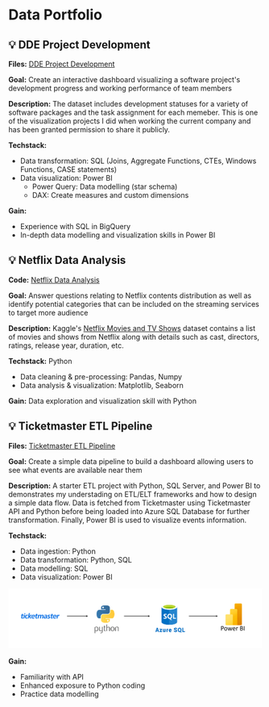 # Data Portfolio

## ‎💡 DDE Project Development
**Files:** [DDE Project Development](https://github.com/mk-duong/data-porfolio/tree/main/DDE%20Project%20Development)

**Goal:** Create an interactive dashboard visualizing a software project's development progress and working performance of team members

**Description:** The dataset includes development statuses for a variety of software packages and the task assignment for each memeber. This is one of the visualization projects I did when working the current company and has been granted permission to share it publicly.

**Techstack:** 
- Data transformation: SQL (Joins, Aggregate Functions, CTEs, Windows Functions, CASE statements)
- Data visualization: Power BI
  - Power Query: Data modelling (star schema)
  - DAX: Create measures and custom dimensions

**Gain:** 
- Experience with SQL in BigQuery
- In-depth data modelling and visualization skills in Power BI

  
## ‎💡 Netflix Data Analysis
**Code:** [Netflix Data Analysis](https://github.com/mk-duong/data-porfolio/blob/main/Netfix%20Data%20Analysis/netflix_data_analysis.ipynb)

**Goal:** Answer questions relating to Netflix contents distribution as well as identify potential categories that can be included on the streaming services to target more audience

**Description:** Kaggle's [Netflix Movies and TV Shows](https://www.kaggle.com/datasets/shivamb/netflix-shows) dataset contains a list of movies and shows from Netflix along with details such as cast, directors, ratings, release year, duration, etc.

**Techstack:** Python
- Data cleaning & pre-processing: Pandas, Numpy
- Data analysis & visualization: Matplotlib, Seaborn

**Gain:** Data exploration and visualization skill with Python

## ‎💡 Ticketmaster ETL Pipeline
**Files:** [Ticketmaster ETL Pipeline](https://github.com/mk-duong/data-porfolio/tree/main/Ticketmaster%20ETL%20Pipeline)

**Goal:** Create a simple data pipeline to build a dashboard allowing users to see what events are available near them

**Description:** A starter ETL project with Python, SQL Server, and Power BI to demonstrates my understading on ETL/ELT frameworks and how to design a simple data flow. Data is fetched from Ticketmaster using Ticketmaster API and Python before being loaded into Azure SQL Database for further transformation. Finally, Power BI is used to visualize events information.

**Techstack:** 
- Data ingestion: Python
- Data transformation: Python, SQL
- Data modelling: SQL
- Data visualization: Power BI

![data_pipeline](https://github.com/mk-duong/data-porfolio/blob/main/Ticketmaster%20ETL%20Pipeline/images/pipeline.png)

**Gain:**
- Familiarity with API
- Enhanced exposure to Python coding
- Practice data modelling
